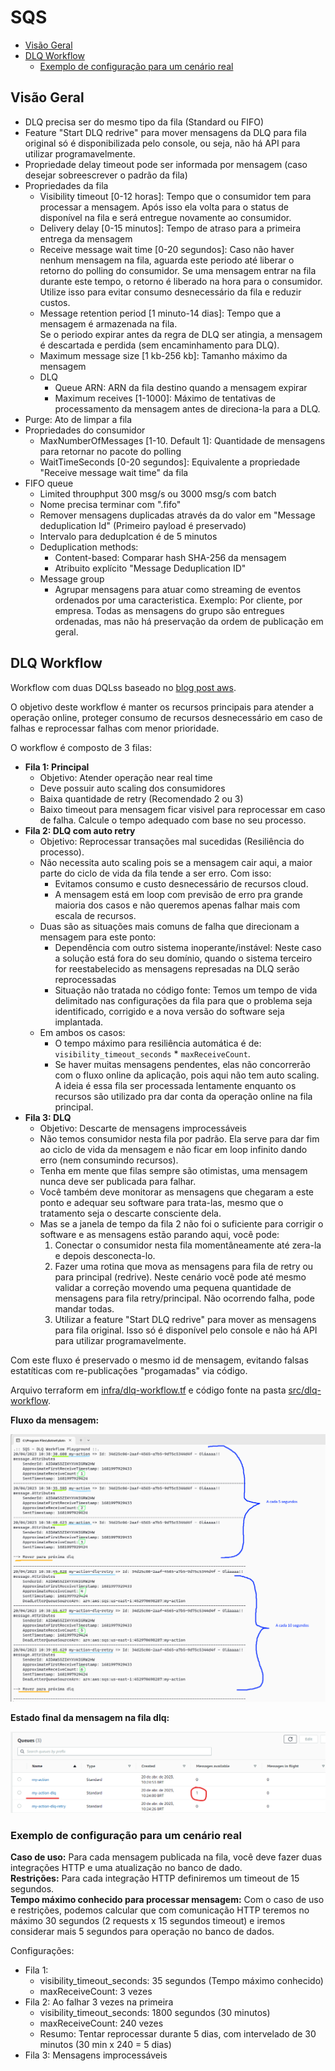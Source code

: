 # SQS

- [Visão Geral](#visão-geral)
- [DLQ Workflow](#dlq-workflow)
  - [Exemplo de configuração para um cenário real](#exemplo-de-configuração-para-um-cenário-real)

## Visão Geral

- DLQ precisa ser do mesmo tipo da fila (Standard ou FIFO)
- Feature "Start DLQ redrive" para mover mensagens da DLQ para fila original só é disponibilizada pelo console, ou seja, não há API para utilizar programavelmente.
- Propriedade delay timeout pode ser informada por mensagem (caso desejar sobreescrever o padrão da fila)
- Propriedades da fila
  - Visibility timeout [0-12 horas]: Tempo que o consumidor tem para processar a mensagem. Após isso ela volta para o status de disponível na fila e será entregue novamente ao consumidor.
  - Delivery delay [0-15 minutos]: Tempo de atraso para a primeira entrega da mensagem
  - Receive message wait time [0-20 segundos]: Caso não haver nenhum mensagem na fila, aguarda este periodo até liberar o retorno do polling do consumidor.
    Se uma mensagem entrar na fila durante este tempo, o retorno é liberado na hora para o consumidor. Utilize isso para evitar consumo desnecessário da fila e reduzir custos.
  - Message retention period [1 minuto-14 dias]: Tempo que a mensagem é armazenada na fila.  
    Se o periodo expirar antes da regra de DLQ ser atingia, a mensagem é descartada e perdida (sem encaminhamento para DLQ).
  - Maximum message size [1 kb-256 kb]: Tamanho máximo da mensagem
  - DLQ
    - Queue ARN: ARN da fila destino quando a mensagem expirar
    - Maximum receives [1-1000]: Máximo de tentativas de processamento da mensagem antes de direciona-la para a DLQ.
- Purge: Ato de limpar a fila
- Propriedades do consumidor
  - MaxNumberOfMessages [1-10. Default 1]: Quantidade de mensagens para retornar no pacote do polling
  - WaitTimeSeconds [0-20 segundos]: Equivalente a propriedade "Receive message wait time" da fila
- FIFO queue
  - Limited throuphput 300 msg/s ou 3000 msg/s com batch
  - Nome precisa terminar com ".fifo"
  - Remover mensagens duplicadas através da do valor em "Message deduplication Id" (Primeiro payload é preservado)
  - Intervalo para deduplcation é de 5 minutos
  - Deduplication methods:
    - Content-based: Comparar hash SHA-256 da mensagem
    - Atribuito explícito "Message Deduplication ID"
  - Message group
    - Agrupar mensagens para atuar como streaming de eventos ordenados por uma caracteristica. Exemplo: Por cliente, por empresa. Todas as mensagens do grupo são entregues ordenadas, mas não há preservação da ordem de publicação em geral.

## DLQ Workflow

Workflow com duas DQLss baseado no [blog post aws](https://aws.amazon.com/pt/blogs/compute/using-amazon-sqs-dead-letter-queues-to-replay-messages/).

O objetivo deste workflow é manter os recursos principais para atender a operação online, proteger consumo de recursos desnecessário em caso de falhas
e reprocessar falhas com menor prioridade.

O workflow é composto de 3 filas:

- **Fila 1: Principal**
  - Objetivo: Atender operação near real time
  - Deve possuir auto scaling dos consumidores
  - Baixa quantidade de retry (Recomendado 2 ou 3)
  - Baixo timeout para mensagem ficar visivel para reprocessar em caso de falha.
    Calcule o tempo adequado com base no seu processo.
- **Fila 2: DLQ com auto retry**
  - Objetivo: Reprocessar transações mal sucedidas (Resiliência do processo).
  - Não necessita auto scaling pois se a mensagem cair aqui, a maior parte do ciclo de vida da fila tende a ser erro. Com isso:
    - Evitamos consumo e custo desnecessário de recursos cloud.
    - A mensagem está em loop com previsão de erro pra grande maioria dos casos e não queremos apenas falhar mais com escala de recursos.
  - Duas são as situações mais comuns de falha que direcionam a mensagem para este ponto:
    - Dependência com outro sistema inoperante/instável: Neste caso a solução está fora do seu domínio, quando o sistema terceiro for reestabelecido
      as mensagens represadas na DLQ serão reprocessadas
    - Situação não tratada no código fonte: Temos um tempo de vida delimitado nas configurações da fila para que o problema seja identificado,
      corrigido e a nova versão do software seja implantada.
  - Em ambos os casos:
    - O tempo máximo para resiliência automática é de: `visibility_timeout_seconds` * `maxReceiveCount`.
    - Se haver muitas mensagens pendentes, elas não concorrerão com o fluxo online da aplicação, pois aqui não tem auto scaling.
      A ideia é essa fila ser processada lentamente enquanto os recursos são utilizado pra dar conta da operação online na fila principal.
- **Fila 3: DLQ**
  - Objetivo: Descarte de mensagens improcessáveis
  - Não temos consumidor nesta fila por padrão. Ela serve para dar fim ao ciclo de vida da mensagem e não ficar em loop infinito dando erro (nem consumindo recursos).
  - Tenha em mente que filas sempre são otimistas, uma mensagem nunca deve ser publicada para falhar.
  - Você também deve monitorar as mensagens que chegaram a este ponto e adequar seu software para trata-las, mesmo que o tratamento seja o descarte consciente dela.
  - Mas se a janela de tempo da fila 2 não foi o suficiente para corrigir o software e as mensagens estão parando aqui, você pode:
    1. Conectar o consumidor nesta fila momentâneamente até zera-la e depois desconecta-lo.
    2. Fazer uma rotina que mova as mensagens para fila de retry ou para principal (redrive).
       Neste cenário você pode até mesmo validar a correção movendo uma pequena quantidade de mensagens para fila retry/principal. Não ocorrendo falha, pode mandar todas.
    3. Utilizar a feature "Start DLQ redrive" para mover as mensagens para fila original. Isso só é disponível pelo console e não há API para utilizar programavelmente.

Com este fluxo é preservado o mesmo id de mensagem, evitando falsas estatíticas com re-publicações "progamadas" via código.

Arquivo terraform em [infra/dlq-workflow.tf](infra/dlq-workflow.tf) e código fonte na pasta [src/dlq-workflow](src/dlq-workflow).

**Fluxo da mensagem:**

![dlq-workflow.png](assets/dlq-workflow.png)

**Estado final da mensagem na fila dlq:**

![dlq-workflow-02.png](assets/dlq-workflow-02.png)

### Exemplo de configuração para um cenário real

**Caso de uso:** Para cada mensagem publicada na fila, você deve fazer duas integrações HTTP e uma atualização no banco de dado.  
**Restrições:** Para cada integração HTTP definiremos um timeout de 15 segundos.  
**Tempo máximo conhecido para processar mensagem:** Com o caso de uso e restrições, podemos calcular que com comunicação HTTP
teremos no máximo 30 segundos (2 requests x 15 segundos timeout) e iremos considerar mais 5 segundos para operação no banco de dados.

Configurações:
- Fila 1:
  - visibility_timeout_seconds: 35 segundos (Tempo máximo conhecido)
  - maxReceiveCount: 3 vezes
- Fila 2: Ao falhar 3 vezes na primeira
  - visibility_timeout_seconds: 1800 segundos (30 minutos)
  - maxReceiveCount: 240 vezes
  - Resumo: Tentar reprocessar durante 5 dias, com intervelado de 30 minutos (30 min x 240 = 5 dias)
- Fila 3: Mensagens improcessáveis